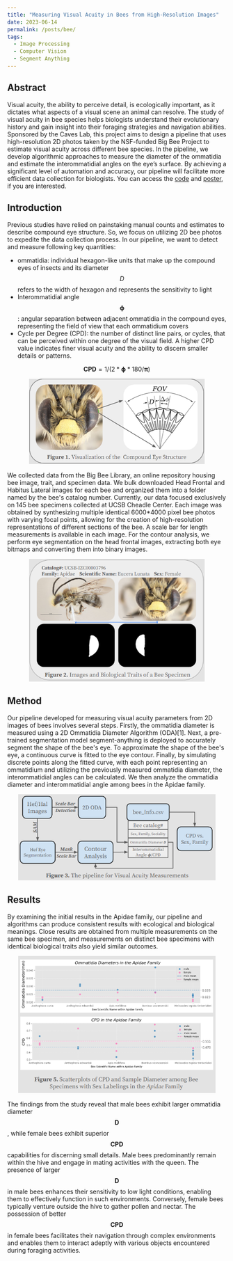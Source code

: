 ```yaml
---
title: "Measuring Visual Acuity in Bees from High-Resolution Images"
date: 2023-06-14
permalink: /posts/bee/
tags:
  - Image Processing
  - Computer Vision
  - Segment Anything
---
```


## Abstract

Visual acuity, the ability to perceive detail, is ecologically important, as it dictates what aspects of a visual scene an animal can resolve. The study of visual acuity in bee species helps biologists understand their evolutionary history and gain insight into their foraging strategies and navigation abilities. Sponsored by the Caves Lab, this project aims to design a pipeline that uses high-resolution 2D photos taken by the
NSF-funded Big Bee Project to estimate visual acuity across different bee species. In the pipeline, we develop algorithmic approaches to measure the diameter of the ommatidia and estimate the interommatidial angles on the eyeʼs surface. By achieving a significant level of automation and accuracy, our pipeline will facilitate more efficient data collection for biologists. You can access the [code](https://github.com/xwang112358/bee_oda_caves) and [poster](https://docs.google.com/presentation/d/15V4HDwfvZqx741tvFnPYNhgmrWD4XtxI3AFmQ4okLVg/edit?usp=sharing), if you are interested.


## Introduction
Previous studies have relied on painstaking manual counts and estimates to describe compound eye structure. So, we focus on utilizing 2D bee photos to expedite the data collection process. In our pipeline, we want to detect and measure following key quantities:

- ommatidia: individual hexagon-like units that make up the compound eyes of insects and its diameter $$D$$ refers to the width of hexagon and represents the sensitivity to light
- Interommatidial angle $$\boldsymbol{\phi}$$ : angular separation between adjacent ommatidia in the compound eyes, representing the field of view that each ommatidium covers
- Cycle per Degree (CPD): the number of distinct line pairs, or cycles, that can be perceived within one degree of the visual field. A higher CPD value indicates finer visual acuity and the ability to discern smaller details or patterns.

$$
\boldsymbol{C P D}=1 /(2 * \boldsymbol{\phi} * 180 / \boldsymbol{\pi})
$$


<div style="text-align: center;">
  <img src="/images/bee/eye_structure.png" alt="eye structure" style="width: 80%;" />
</div>


We collected data from the Big Bee Library, an online repository housing bee image, trait, and specimen data. We bulk downloaded Head Frontal and Habitus Lateral images for each bee and organized them into a folder named by the bee's catalog number. Currently, our data focused exclusively on 145 bee specimens collected at UCSB Cheadle Center. Each image was obtained by synthesizing multiple identical 6000*4000 pixel bee photos with varying focal points, allowing for the creation of high-resolution representations of different sections of the bee. A scale bar for length measurements is available in each
image. For the contour analysis, we perform eye segmentation on the head frontal images, extracting both eye bitmaps and converting them into binary images.


<div style="text-align: center;">
  <img src="/images/bee/two_sides.png" alt="two sides of one bee" style="width: 80%;" />
</div>

## Method

Our pipeline developed for measuring visual acuity parameters from 2D images of bees involves several steps. Firstly, the ommatidia diameter is measured using a 2D Ommatidia Diameter Algorithm (ODA)[1]. Next, a pre-trained segmentation model segment-anything is deployed to accurately segment the shape of the bee's eye. To approximate the shape of the bee's eye, a continuous curve is fitted to the eye contour. Finally, by simulating discrete points along the fitted curve, with each point representing an ommatidium and utilizing the previously measured ommatidia diameter, the interommatidial angles can be calculated. We then analyze the ommatidia diameter and interommatidial angle among bees in the Apidae family.

<div style="text-align: center;">
  <img src="/images/bee/pipeline.png" alt="pipeline" style="width: 90%;" />
</div>

## Results
By examining the initial results in the Apidae family, our pipeline and algorithms can produce consistent results with ecological and biological meanings. Close results are obtained from multiple measurements on the same bee specimen, and measurements on distinct bee specimens with identical biological traits also yield similar outcomes.


<div style="text-align: center;">
  <img src="/images/bee/results.png" alt="results" style="width: 90%;" />
</div>

The findings from the study reveal that male bees exhibit larger ommatidia diameter $$\boldsymbol{D}$$, while female bees exhibit superior $$\boldsymbol{C P D}$$ capabilities for discerning small details. Male bees predominantly remain within the hive and engage in mating activities with the queen. The presence of larger $$\boldsymbol{D}$$ in male bees enhances their sensitivity to low light conditions, enabling them to effectively function in such environments. Conversely, female bees typically venture outside the hive to gather pollen and nectar. The possession of better $$\boldsymbol{C P D}$$ in female bees facilitates their navigation through complex environments and enables them to interact adeptly with various objects encountered during foraging activities.